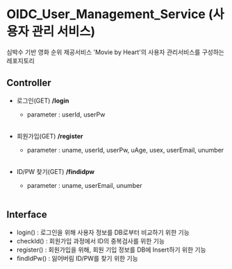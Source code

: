 # OIDC_User_Management_Service (사용자 관리 서비스)
심박수 기반 영화 순위 제공서비스 'Movie by Heart'의 사용자 관리서비스를 구성하는 레포지토리

## Controller
- 로그인(GET)  **/login**
  - parameter : userId, userPw
  
  <br>
  
- 회원가입(GET) **/register**
  - parameter : uname, userId, userPw, uAge, usex, userEmail, unumber
  
  <br>
  
- ID/PW 찾기(GET) **/findidpw**
  - parameter : uname, userEmail, unumber
  
  <br>

## Interface
- login() : 로그인을 위해 사용자 정보를 DB로부터 비교하기 위한 기능
- checkId() : 회원가입 과정에서 ID의 중복검사를 위한 기능
- register() : 회원가입을 위해, 회원 기입 정보를 DB에 Insert하기 위한 기능
- findIdPw() : 잃어버림 ID/PW를 찾기 위한 기능
